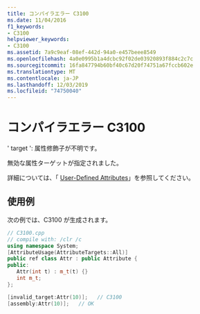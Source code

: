 ```yaml
---
title: コンパイラエラー C3100
ms.date: 11/04/2016
f1_keywords:
- C3100
helpviewer_keywords:
- C3100
ms.assetid: 7a9c9eaf-08ef-442d-94a0-e457beee8549
ms.openlocfilehash: 4a0e0995b1a4dcbc92f02de03920893f884c2c7c
ms.sourcegitcommit: 16fa847794b60bf40c67d20f74751a67fccb602e
ms.translationtype: MT
ms.contentlocale: ja-JP
ms.lasthandoff: 12/03/2019
ms.locfileid: "74750040"
---
```

# <a name="compiler-error-c3100"></a>コンパイラエラー C3100

' target ': 属性修飾子が不明です。

無効な属性ターゲットが指定されました。

詳細については、「 [User-Defined Attributes](../../extensions/user-defined-attributes-cpp-component-extensions.md)」を参照してください。

## <a name="example"></a>使用例

次の例では、C3100 が生成されます。

```cpp
// C3100.cpp
// compile with: /clr /c
using namespace System;
[AttributeUsage(AttributeTargets::All)]
public ref class Attr : public Attribute {
public:
   Attr(int t) : m_t(t) {}
   int m_t;
};

[invalid_target:Attr(10)];   // C3100
[assembly:Attr(10)];   // OK
```
